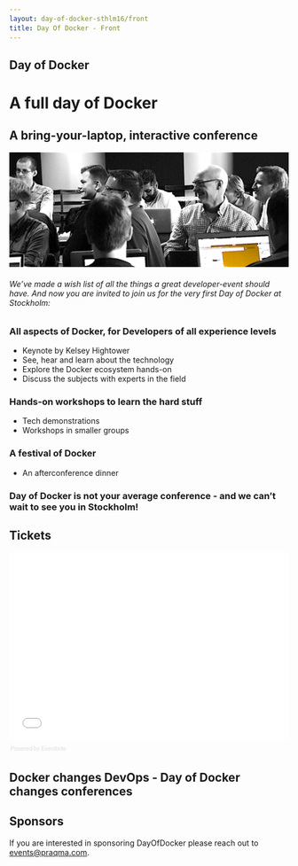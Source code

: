```yaml
---
layout: day-of-docker-sthlm16/front
title: Day Of Docker - Front
---
```


## Day of Docker

# A full day of Docker

## A bring-your-laptop, interactive conference

![Day of Docker](/day-of-docker-sthlm16/images/workshop-black-white.png)

###### We’ve made a wish list of all the things a great developer-event should have. And now you are invited to join us for the very first Day of Docker at Stockholm:

### All aspects of Docker, for Developers of all experience levels

* Keynote by Kelsey Hightower
* See, hear and learn about the technology
* Explore the Docker ecosystem hands-on
* Discuss the subjects with experts in the field

### Hands-on workshops to learn the hard stuff

* Tech demonstrations
* Workshops in smaller groups

### A festival of Docker

* An afterconference dinner

### Day of Docker is not your average conference - and we can’t wait to see you in Stockholm!


## Tickets
<div style="width:100%; text-align:left;" ><iframe  src="//eventbrite.com/tickets-external?eid=18551159016&ref=etckt" frameborder="0" height="339" width="100%" vspace="0" hspace="0" marginheight="5" marginwidth="5" scrolling="auto" allowtransparency="true"></iframe><div style="font-family:Helvetica, Arial; font-size:10px; padding:5px 0 5px; margin:2px; width:100%; text-align:left;" ><a class="powered-by-eb" style="color: #dddddd; text-decoration: none;" target="_blank" href="http://www.eventbrite.com/r/etckt">Powered by Eventbrite</a></div></div>

## Docker changes DevOps  - Day of Docker changes conferences

## Sponsors
If you are interested in sponsoring DayOfDocker please reach out to [events@praqma.com](events@praqma.com).
